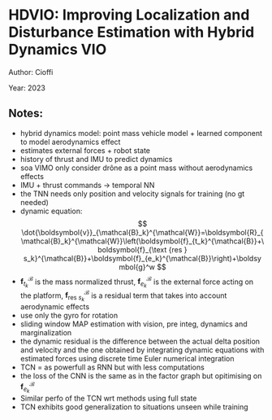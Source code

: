 # HDVIO: Improving Localization and Disturbance Estimation with Hybrid Dynamics VIO

Author: Cioffi

Year: 2023

Notes:
---

* hybrid dynamics model: point mass vehicle model + learned component to model aerodynamics effect
* estimates external forces + robot state
* history of thrust and IMU to predict dynamics
* soa VIMO only consider drône as a point mass without aerodynamics effects
* IMU + thrust commands -> temporal NN
* the TNN needs only position and velocity signals for training (no gt needed)
* dynamic equation:
$$
\dot{\boldsymbol{v}}_{\mathcal{B}_k}^{\mathcal{W}}=\boldsymbol{R}_{\mathcal{B}_k}^{\mathcal{W}}\left(\boldsymbol{f}_{t_k}^{\mathcal{B}}+\boldsymbol{f}_{\text {res } s_k}^{\mathcal{B}}+\boldsymbol{f}_{e_k}^{\mathcal{B}}\right)+\boldsymbol{g}^w
$$
* $\boldsymbol{f}_{t_k}^{\mathcal{B}}$ is the mass normalized thrust, $\boldsymbol{f}_{e_k}^{\mathcal{B}}$ is the external force acting on the platform, $\boldsymbol{f}_{\text {res } s_k}^{\mathcal{B}}$ is a residual term that takes into account aerodynamic effects
* use only the gyro for rotation
* sliding window MAP estimation with vision, pre integ, dynamics and marginalization
* the dynamic residual is the difference between the actual delta position and velocity and the one obtained by integrating dynamic equations with estimated forces using discrete time Euler numerical integration
* TCN = as powerfull as RNN but with less computations
* the loss of the CNN is the same as in the factor graph but opitimising on $\boldsymbol{f}_{e_k}^{\mathcal{B}}$
* Similar perfo of the TCN wrt methods using full state
* TCN exhibits good generalization to situations unseen while training 